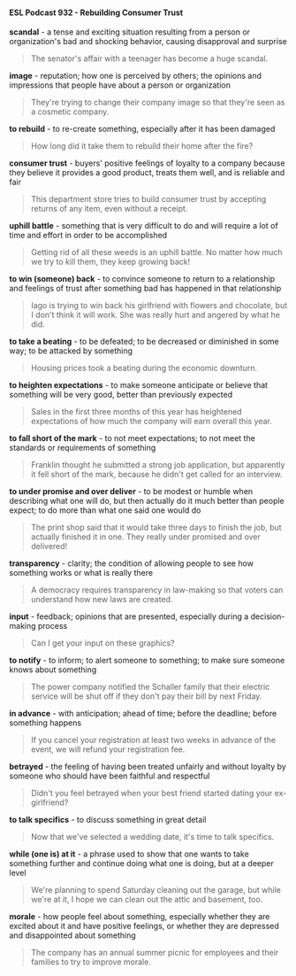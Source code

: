 #### ESL Podcast 932 - Rebuilding Consumer Trust

**scandal** - a tense and exciting situation resulting from a person or organization's
bad and shocking behavior, causing disapproval and surprise

> The senator's affair with a teenager has become a huge scandal.

**image** - reputation; how one is perceived by others; the opinions and
impressions that people have about a person or organization

> They're trying to change their company image so that they're seen as a
cosmetic company.

**to rebuild** - to re-create something, especially after it has been damaged

> How long did it take them to rebuild their home after the fire?

**consumer trust** - buyers' positive feelings of loyalty to a company because they
believe it provides a good product, treats them well, and is reliable and fair

> This department store tries to build consumer trust by accepting returns of any
item, even without a receipt.

**uphill battle** - something that is very difficult to do and will require a lot of time
and effort in order to be accomplished

> Getting rid of all these weeds is an uphill battle. No matter how much we try to
kill them, they keep growing back!

**to win (someone) back** - to convince someone to return to a relationship and
feelings of trust after something bad has happened in that relationship

> Iago is trying to win back his girlfriend with flowers and chocolate, but I don't
think it will work. She was really hurt and angered by what he did.

**to take a beating** - to be defeated; to be decreased or diminished in some way;
to be attacked by something

> Housing prices took a beating during the economic downturn.

**to heighten expectations** - to make someone anticipate or believe that
something will be very good, better than previously expected

> Sales in the first three months of this year has heightened expectations of how
much the company will earn overall this year.

**to fall short of the mark** - to not meet expectations; to not meet the standards
or requirements of something

> Franklin thought he submitted a strong job application, but apparently it fell
short of the mark, because he didn't get called for an interview.

**to under promise and over deliver** - to be modest or humble when describing
what one will do, but then actually do it much better than people expect; to do
more than what one said one would do

> The print shop said that it would take three days to finish the job, but actually
finished it in one. They really under promised and over delivered!

**transparency** - clarity; the condition of allowing people to see how something
works or what is really there

> A democracy requires transparency in law-making so that voters can
understand how new laws are created.

**input** - feedback; opinions that are presented, especially during a decision-
making process

> Can I get your input on these graphics?

**to notify** - to inform; to alert someone to something; to make sure someone
knows about something

> The power company notified the Schaller family that their electric service will be
shut off if they don't pay their bill by next Friday.

**in advance** - with anticipation; ahead of time; before the deadline; before
something happens

> If you cancel your registration at least two weeks in advance of the event, we
will refund your registration fee.

**betrayed** - the feeling of having been treated unfairly and without loyalty by
someone who should have been faithful and respectful

> Didn't you feel betrayed when your best friend started dating your ex-girlfriend?

**to talk specifics** - to discuss something in great detail

> Now that we've selected a wedding date, it's time to talk specifics.

**while (one is) at it** - a phrase used to show that one wants to take something
further and continue doing what one is doing, but at a deeper level

> We're planning to spend Saturday cleaning out the garage, but while we're at it,
I hope we can clean out the attic and basement, too.

**morale** - how people feel about something, especially whether they are excited
about it and have positive feelings, or whether they are depressed and
disappointed about something

> The company has an annual summer picnic for employees and their families to
try to improve morale.

